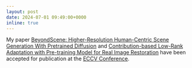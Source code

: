 ```yaml
---
layout: post
date: 2024-07-01 09:49:00+0000
inline: true
---
```


My paper [BeyondScene: Higher-Resolution Human-Centric Scene Generation With Pretrained Diffusion](https://arxiv.org/abs/2404.04544) and [Contribution-based Low-Rank Adaptation with Pre-training Model for Real Image Restoration](https://arxiv.org/pdf/2408.01099) have been accepted for publication at the [ECCV Conference](https://eccv.ecva.net).